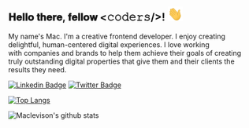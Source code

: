<h2> 𝐇𝐞𝐥𝐥𝐨 𝐭𝐡𝐞𝐫𝐞, 𝐟𝐞𝐥𝐥𝐨𝐰 <𝚌𝚘𝚍𝚎𝚛𝚜/>! <img src="https://raw.githubusercontent.com/ABSphreak/ABSphreak/master/gifs/Hi.gif" width="30px"></h2>

My name's Mac. 
I'm a creative frontend developer. I enjoy creating delightful, human-centered digital experiences. I love working with companies and brands to help them achieve their goals of creating truly outstanding digital properties that give them and their clients the results they need.

[![Linkedin Badge](https://img.shields.io/badge/-LinkedIn-blue?style=flat-square&logo=Linkedin&logoColor=white&link=https://www.linkedin.com/in/maclevison)](https://www.linkedin.com/in/maclevison/) [![Twitter Badge](https://img.shields.io/badge/-@maclevison-1ca0f1?style=flat-square&labelColor=1ca0f1&logo=twitter&logoColor=white&link=https://twitter.com/Harshkhatri24)](https://twitter.com/maclevison) 

[![Top Langs](https://github-readme-stats.vercel.app/api/top-langs/?username=maclevison&theme=radical&&layout=compact&hide=php)](http://maclevison.com)

![Maclevison's github stats](https://github-readme-stats.vercel.app/api?username=maclevison&show_icons=true&theme=radical&layout=compact)
